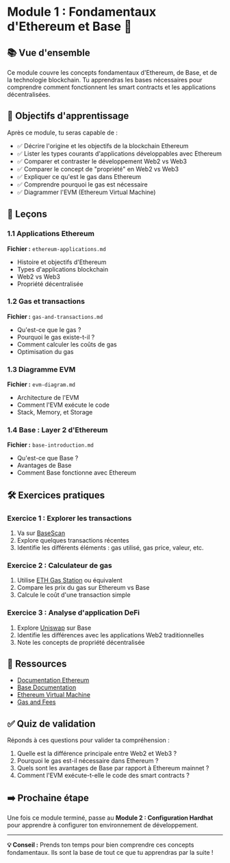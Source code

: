 # Module 1 : Fondamentaux d'Ethereum et Base 🧠

## 📚 Vue d'ensemble

Ce module couvre les concepts fondamentaux d'Ethereum, de Base, et de la technologie blockchain. Tu apprendras les bases nécessaires pour comprendre comment fonctionnent les smart contracts et les applications décentralisées.

## 🎯 Objectifs d'apprentissage

Après ce module, tu seras capable de :

- ✅ Décrire l'origine et les objectifs de la blockchain Ethereum
- ✅ Lister les types courants d'applications développables avec Ethereum
- ✅ Comparer et contraster le développement Web2 vs Web3
- ✅ Comparer le concept de "propriété" en Web2 vs Web3
- ✅ Expliquer ce qu'est le gas dans Ethereum
- ✅ Comprendre pourquoi le gas est nécessaire
- ✅ Diagrammer l'EVM (Ethereum Virtual Machine)

## 📖 Leçons

### 1.1 Applications Ethereum
**Fichier :** `ethereum-applications.md`
- Histoire et objectifs d'Ethereum
- Types d'applications blockchain
- Web2 vs Web3
- Propriété décentralisée

### 1.2 Gas et transactions
**Fichier :** `gas-and-transactions.md`
- Qu'est-ce que le gas ?
- Pourquoi le gas existe-t-il ?
- Comment calculer les coûts de gas
- Optimisation du gas

### 1.3 Diagramme EVM
**Fichier :** `evm-diagram.md`
- Architecture de l'EVM
- Comment l'EVM exécute le code
- Stack, Memory, et Storage

### 1.4 Base : Layer 2 d'Ethereum
**Fichier :** `base-introduction.md`
- Qu'est-ce que Base ?
- Avantages de Base
- Comment Base fonctionne avec Ethereum

## 🛠️ Exercices pratiques

### Exercice 1 : Explorer les transactions
1. Va sur [BaseScan](https://basescan.org/)
2. Explore quelques transactions récentes
3. Identifie les différents éléments : gas utilisé, gas price, valeur, etc.

### Exercice 2 : Calculateur de gas
1. Utilise [ETH Gas Station](https://ethgasstation.info/) ou équivalent
2. Compare les prix du gas sur Ethereum vs Base
3. Calcule le coût d'une transaction simple

### Exercice 3 : Analyse d'application DeFi
1. Explore [Uniswap](https://app.uniswap.org/) sur Base
2. Identifie les différences avec les applications Web2 traditionnelles
3. Note les concepts de propriété décentralisée

## 🔗 Ressources

- [Documentation Ethereum](https://ethereum.org/developers/)
- [Base Documentation](https://docs.base.org/)
- [Ethereum Virtual Machine](https://ethereum.org/en/developers/docs/evm/)
- [Gas and Fees](https://ethereum.org/en/developers/docs/gas/)

## ✅ Quiz de validation

Réponds à ces questions pour valider ta compréhension :

1. Quelle est la différence principale entre Web2 et Web3 ?
2. Pourquoi le gas est-il nécessaire dans Ethereum ?
3. Quels sont les avantages de Base par rapport à Ethereum mainnet ?
4. Comment l'EVM exécute-t-elle le code des smart contracts ?

## ➡️ Prochaine étape

Une fois ce module terminé, passe au **Module 2 : Configuration Hardhat** pour apprendre à configurer ton environnement de développement.

---

**💡 Conseil :** Prends ton temps pour bien comprendre ces concepts fondamentaux. Ils sont la base de tout ce que tu apprendras par la suite !